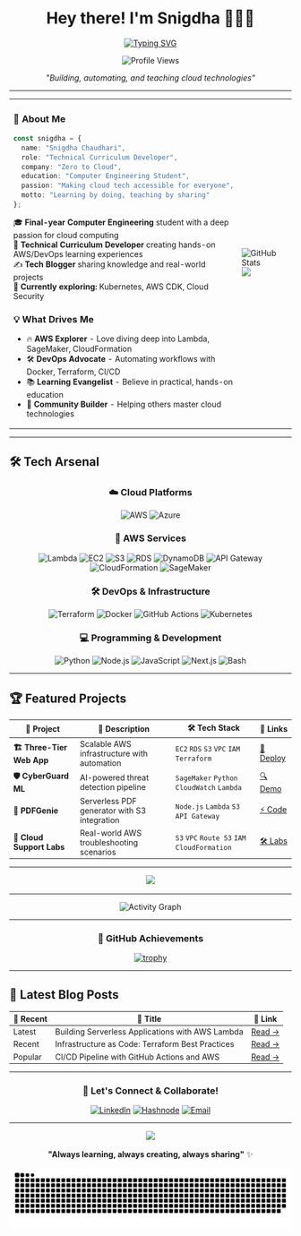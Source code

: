 <div align="center">

# Hey there! I'm Snigdha 👩‍💻✨

[![Typing SVG](https://readme-typing-svg.herokuapp.com?font=JetBrains+Mono&weight=600&size=22&duration=3000&pause=1000&color=FF6B9D&center=true&vCenter=true&width=700&lines=AWS+%26+DevOps+Enthusiast;Cloud+Solutions+Architect;Technical+Curriculum+Developer;Always+Learning%2C+Always+Creating)](https://git.io/typing-svg)

<img src="https://komarev.com/ghpvc/?username=crystallyrains&label=Profile%20Views&color=ff6b9d&style=flat-square" alt="Profile Views" />

*"Building, automating, and teaching cloud technologies"*

</div>

---

<table>
<tr>
<td width="55%">

### 🚀 About Me

```typescript
const snigdha = {
  name: "Snigdha Chaudhari",
  role: "Technical Curriculum Developer",
  company: "Zero to Cloud",
  education: "Computer Engineering Student",
  passion: "Making cloud tech accessible for everyone",
  motto: "Learning by doing, teaching by sharing"
};
```

🎓 **Final-year Computer Engineering** student with a deep passion for cloud computing  
💼 **Technical Curriculum Developer** creating hands-on AWS/DevOps learning experiences  
✍️ **Tech Blogger** sharing knowledge and real-world projects  
🌱 **Currently exploring:** Kubernetes, AWS CDK, Cloud Security

### 💡 What Drives Me
- 🔥 **AWS Explorer** - Love diving deep into Lambda, SageMaker, CloudFormation
- 🛠️ **DevOps Advocate** - Automating workflows with Docker, Terraform, CI/CD
- 📚 **Learning Evangelist** - Believe in practical, hands-on education
- 🤝 **Community Builder** - Helping others master cloud technologies

</td>
<td width="45%">

<img src="https://github-readme-stats.vercel.app/api?username=crystallyrains&show_icons=true&theme=material-palenight&hide_border=true&bg_color=0D1117&title_color=FF6B9D&icon_color=FF6B9D&text_color=C9D1D9&border_color=FF6B9D" alt="GitHub Stats" />

<img src="https://github-readme-streak-stats.herokuapp.com/?user=crystallyrains&theme=material-palenight&hide_border=true&background=0D1117&stroke=FF6B9D&ring=FF6B9D&fire=FF6B9D&currStreakLabel=FF6B9D&sideLabels=C9D1D9&dates=C9D1D9" />

</td>
</tr>
</table>

---

## 🛠️ Tech Arsenal

<div align="center">

### ☁️ Cloud Platforms
![AWS](https://img.shields.io/badge/AWS-FF9900?style=for-the-badge&logo=amazon-aws&logoColor=white)
![Azure](https://img.shields.io/badge/Azure-0078D4?style=for-the-badge&logo=microsoft-azure&logoColor=white)

### 🚀 AWS Services
![Lambda](https://img.shields.io/badge/Lambda-FF9900?style=flat-square&logo=aws-lambda&logoColor=white)
![EC2](https://img.shields.io/badge/EC2-FF9900?style=flat-square&logo=amazon-ec2&logoColor=white)
![S3](https://img.shields.io/badge/S3-569A31?style=flat-square&logo=amazon-s3&logoColor=white)
![RDS](https://img.shields.io/badge/RDS-527FFF?style=flat-square&logo=amazon-rds&logoColor=white)
![DynamoDB](https://img.shields.io/badge/DynamoDB-4053D6?style=flat-square&logo=amazon-dynamodb&logoColor=white)
![API Gateway](https://img.shields.io/badge/API%20Gateway-FF4F8B?style=flat-square&logo=amazon-api-gateway&logoColor=white)
![CloudFormation](https://img.shields.io/badge/CloudFormation-FF9900?style=flat-square&logo=amazon-aws&logoColor=white)
![SageMaker](https://img.shields.io/badge/SageMaker-FF9900?style=flat-square&logo=amazon-aws&logoColor=white)

### 🛠️ DevOps & Infrastructure
![Terraform](https://img.shields.io/badge/Terraform-623CE4?style=for-the-badge&logo=terraform&logoColor=white)
![Docker](https://img.shields.io/badge/Docker-2496ED?style=for-the-badge&logo=docker&logoColor=white)
![GitHub Actions](https://img.shields.io/badge/GitHub%20Actions-2088FF?style=for-the-badge&logo=github-actions&logoColor=white)
![Kubernetes](https://img.shields.io/badge/Kubernetes-326CE5?style=for-the-badge&logo=kubernetes&logoColor=white)

### 💻 Programming & Development
![Python](https://img.shields.io/badge/Python-3776AB?style=for-the-badge&logo=python&logoColor=white)
![Node.js](https://img.shields.io/badge/Node.js-339933?style=for-the-badge&logo=node.js&logoColor=white)
![JavaScript](https://img.shields.io/badge/JavaScript-F7DF1E?style=for-the-badge&logo=javascript&logoColor=black)
![Next.js](https://img.shields.io/badge/Next.js-000000?style=for-the-badge&logo=next.js&logoColor=white)
![Bash](https://img.shields.io/badge/Bash-4EAA25?style=for-the-badge&logo=gnu-bash&logoColor=white)

</div>

---

## 🏆 Featured Projects

<div align="center">

| 🎯 Project | 📖 Description | 🛠️ Tech Stack | 🔗 Links |
|------------|-----------------|----------------|----------|
| **🏗️ Three-Tier Web App** | Scalable AWS infrastructure with automation | `EC2` `RDS` `S3` `VPC` `IAM` `Terraform` | [🚀 Deploy](#) |
| **🛡️ CyberGuard ML** | AI-powered threat detection pipeline | `SageMaker` `Python` `CloudWatch` `Lambda` | [🔍 Demo](#) |
| **📄 PDFGenie** | Serverless PDF generator with S3 integration | `Node.js` `Lambda` `S3` `API Gateway` | [⚡ Code](https://github.com/crystallyrains/pdfgenie) |
| **🔧 Cloud Support Labs** | Real-world AWS troubleshooting scenarios | `S3` `VPC` `Route 53` `IAM` `CloudFormation` | [🛠️ Labs](#) |

</div>

---

<div align="center">

<img src="https://github-readme-stats.vercel.app/api/top-langs/?username=crystallyrains&layout=compact&theme=material-palenight&hide_border=true&bg_color=0D1117&title_color=FF6B9D&text_color=C9D1D9&border_color=FF6B9D&langs_count=8" />

</div>

---

<div align="center">

![Activity Graph](https://github-readme-activity-graph.vercel.app/graph?username=crystallyrains&theme=material-palenight&hide_border=true&bg_color=0D1117&color=FF6B9D&line=FF6B9D&point=C9D1D9&area_color=FF6B9D&area=true)

</div>

---

<div align="center">

### 🏅 GitHub Achievements

[![trophy](https://github-profile-trophy.vercel.app/?username=crystallyrains&theme=material-palenight&no-frame=true&column=4&margin-w=15&margin-h=15)](https://github.com/ryo-ma/github-profile-trophy)

</div>

---

## 📝 Latest Blog Posts

<div align="center">

| 📅 Recent | 📖 Title | 🔗 Link |
|-----------|----------|---------|
| Latest | Building Serverless Applications with AWS Lambda | [Read →](https://snigdhachaudhari.hashnode.dev/) |
| Recent | Infrastructure as Code: Terraform Best Practices | [Read →](https://snigdhachaudhari.hashnode.dev/) |
| Popular | CI/CD Pipeline with GitHub Actions and AWS | [Read →](https://snigdhachaudhari.hashnode.dev/) |

</div>

---

<div align="center">

### 🤝 Let's Connect & Collaborate!

[![LinkedIn](https://img.shields.io/badge/LinkedIn-0A66C2?style=for-the-badge&logo=linkedin&logoColor=white)](https://www.linkedin.com/in/snigdha-chaudhari/)
[![Hashnode](https://img.shields.io/badge/Tech%20Blog-2962FF?style=for-the-badge&logo=hashnode&logoColor=white)](https://snigdhachaudhari.hashnode.dev/)
[![Email](https://img.shields.io/badge/Email-EA4335?style=for-the-badge&logo=gmail&logoColor=white)](mailto:snigdhachaudhari1@gmail.com)

---

<img src="https://quotes-github-readme.vercel.app/api?type=horizontal&theme=material-palenight&border=true" />

**"Always learning, always creating, always sharing"** ✨

<img src="https://raw.githubusercontent.com/Platane/snk/output/github-contribution-grid-snake-dark.svg" alt="Snake animation" />

</div>
